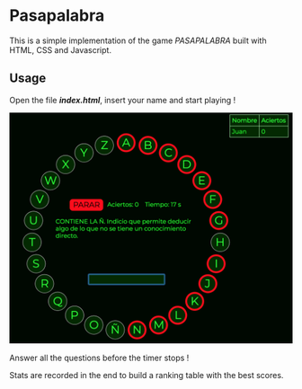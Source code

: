 # Pasapalabra

 This is a simple implementation of the game _PASAPALABRA_ built with HTML, CSS and Javascript.

 ## Usage

 Open the file _**index.html**_, insert your name and start playing !

 ![calculator](foto.png) 

 Answer all the questions before the timer stops !

Stats are recorded in the end to build a ranking table with the best scores.